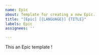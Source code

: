 ```yaml
---
name: Epic
about: Template for creating a new Epic.
title: "[Epic] [{LANGUAGE}] {TITLE}"
labels: Epic
assignees: ''

---
```


This an Epic template !

<!-- This is a test instruction for the Epic creator! -->
